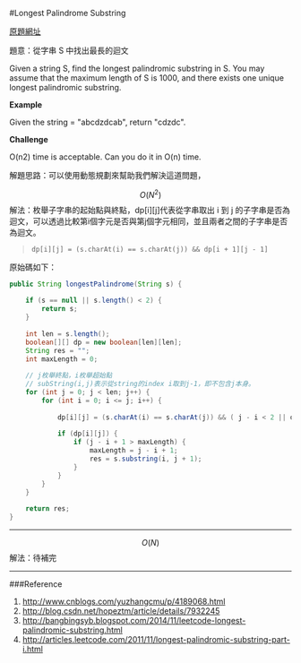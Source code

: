 #Longest Palindrome Substring

[原題網址](http://www.lintcode.com/en/problem/longest-palindromic-substring/)

題意：從字串 S 中找出最長的迴文

Given a string S, find the longest palindromic substring in S. You may assume that the maximum length of S is 1000, and there exists one unique longest palindromic substring.

**Example**

Given the string = "abcdzdcab", return "cdzdc".

**Challenge**

O(n2) time is acceptable. Can you do it in O(n) time.

解題思路：可以使用動態規劃來幫助我們解決這道問題，

$$O(N^{2})$$解法：枚舉子字串的起始點與終點，dp[i][j]代表從字串取出 i 到 j 的子字串是否為迴文，可以透過比較第i個字元是否與第j個字元相同，並且兩者之間的子字串是否為迴文。

>```dp[i][j] = (s.charAt(i) == s.charAt(j)) && dp[i + 1][j - 1]```

原始碼如下：

```java
public String longestPalindrome(String s) {
    
    if (s == null || s.length() < 2) {
        return s;
    }
    
    int len = s.length();
    boolean[][] dp = new boolean[len][len];
    String res = "";
    int maxLength = 0;
    
    // j枚舉終點，i枚舉超始點
    // subString(i,j)表示從string的index i取到j-1，即不包含j本身。
    for (int j = 0; j < len; j++) {
        for (int i = 0; i <= j; i++) {
            
            dp[i][j] = (s.charAt(i) == s.charAt(j)) && ( j - i < 2 || dp[i+1][j-1]);
            
            if (dp[i][j]) {
                if (j - i + 1 > maxLength) {
                    maxLength = j - i + 1;
                    res = s.substring(i, j + 1);
                }
            }
        }
    }
    
    return res;
}
```
---
$$O(N)$$解法：待補完

---
###Reference
1. http://www.cnblogs.com/yuzhangcmu/p/4189068.html
2. http://blog.csdn.net/hopeztm/article/details/7932245
3. http://bangbingsyb.blogspot.com/2014/11/leetcode-longest-palindromic-substring.html
4. http://articles.leetcode.com/2011/11/longest-palindromic-substring-part-i.html

